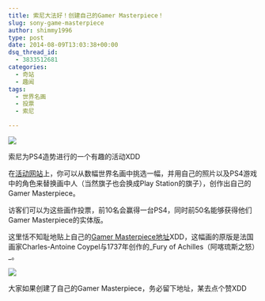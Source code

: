 ```yaml
---
title: 索尼大法好！创建自己的Gamer Masterpiece！
slug: sony-game-masterpiece
author: shimmy1996
type: post
date: 2014-08-09T13:03:38+00:00
dsq_thread_id:
  - 3833512681
categories:
  - 奇站
  - 趣闻
tags:
  - 世界名画
  - 投票
  - 索尼

---
```

<img src="/wp-content/uploads/2014/08/PS4.jpg"/>

索尼为PS4造势进行的一个有趣的活动XDD

在<a title="传送门" href="http://greatnessawaits.gamermasterpiece.com/">活动网站</a>上，你可以从数幅世界名画中挑选一幅，并用自己的照片以及PS4游戏中的角色来替换画中人（当然旗子也会换成Play Station的旗子），创作出自己的Gamer Masterpiece。

访客们可以为这些画作投票，前10名会赢得一台PS4，同时前50名能够获得他们Gamer Masterpiece的实体版。

这里恬不知耻地贴上自己的<a title="传送门" href="http://greatnessawaits.gamermasterpiece.com/#gallery/medium/24865">Gamer Masterpiece地址</a>XDD，这幅画的原版是法国画家Charles-Antoine Coypel与1737年创作的_Fury of Achilles（阿喀琉斯之怒）_。

<img src="/wp-content/uploads/2014/08/fury.jpg"/>

大家如果创建了自己的Gamer Masterpiece，务必留下地址，某去点个赞XDD
